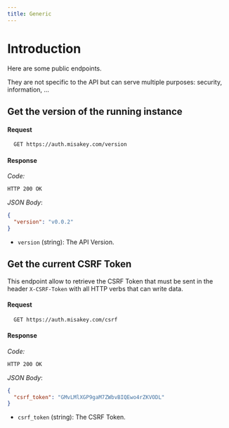 ```yaml
---
title: Generic
---
```


# Introduction

Here are some public endpoints.

They are not specific to the API but can serve multiple purposes: security, information, ...

## Get the version of the running instance

#### Request

```bash
  GET https://auth.misakey.com/version
```

#### Response

_Code:_
```bash
HTTP 200 OK
```

_JSON Body_:
```json
{
  "version": "v0.0.2"
}
```

- `version` (string): The API Version.

## Get the current CSRF Token

This endpoint allow to retrieve the CSRF Token that must be sent in the header
`X-CSRF-Token` with all HTTP verbs that can write data.

#### Request

```bash
  GET https://auth.misakey.com/csrf
```

#### Response

_Code:_
```bash
HTTP 200 OK
```

_JSON Body_:
```json
{
  "csrf_token": "GMvLMlXGP9gaM7ZWbvBIQEwo4rZKVODL"
}
```

- `csrf_token` (string): The CSRF Token.

